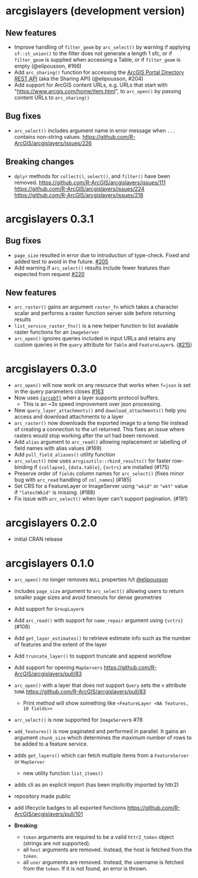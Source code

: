 # arcgislayers (development version)

## New features

- Improve handling of `filter_geom` by `arc_select()` by warning if applying `sf::st_union()` to the filter does not generate a length 1 sfc, or if `filter_geom` is supplied when accessing a Table, or if `filter_geom` is empty (@elipousson, #166)
- Add `arc_sharing()` function for accessing the [ArcGIS Portal Directory REST API](https://developers.arcgis.com/rest/users-groups-and-items/working-with-users-groups-and-items/) (aka the Sharing API) (@elipousson, #204)
- Add support for ArcGIS content URLs, e.g. URLs that start with "https://www.arcgis.com/home/item.html", to `arc_open()` by passing content URLs to `arc_sharing()`

## Bug fixes

- `arc_select()` includes argument name in error message when `...` contains non-string values. <https://github.com/R-ArcGIS/arcgislayers/issues/226>

## Breaking changes

- `dplyr` methods for `collect()`, `select()`, and `filter()` have been removed. <https://github.com/R-ArcGIS/arcgislayers/issues/111> <https://github.com/R-ArcGIS/arcgislayers/issues/224> <https://github.com/R-ArcGIS/arcgislayers/issues/218>

# arcgislayers 0.3.1

## Bug fixes

- `page_size` resulted in error due to introduction of type-check. Fixed and added test to avoid in the future.  [#205](https://github.com/R-ArcGIS/arcgislayers/issues/205)
- Add warning if `arc_select()` results include fewer features than expected from request [#220](https://github.com/R-ArcGIS/arcgislayers/issues/220)

## New features

- `arc_raster()` gains an argument `raster_fn` which takes a character scalar and performs a raster function server side before returning results
- `list_service_raster_fns()` is a new helper function to list available raster functions for an `ImageServer`
- `arc_open()` ignores queries included in input URLs and retains any custom queries in the `query` attribute for `Table` and `FeatureLayer`s. ([#215](https://github.com/R-ArcGIS/arcgislayers/issues/215))

# arcgislayers 0.3.0

- `arc_open()` will now work on any resource that works when `f=json` is set in the query parameters closes [#163](https://github.com/R-ArcGIS/arcgislayers/issues/163)
- Now uses [`{arcpbf}`](https://r.esri.com/arcpbf/index.html) when a layer supports protocol buffers. 
  - This is an ~3x speed improvement over json processing.
- New `query_layer_attachments()` and `download_attachments()` help you access and download attachments to a layer
- `arc_raster()` now downloads the exported image to a temp file instead of creating a connection to the url returned. This fixes an issue where rasters would stop working after the url had been removed. 
- Add `alias` argument to `arc_read()` allowing replacement or labelling of field names with alias values (#169)
- Add `pull_field_aliases()` utility function
- `arc_select()` now uses `arcgisutils::rbind_results()` for faster row-binding if `{collapse}`, `{data.table}`, `{vctrs}` are installed (#175)
- Preserve order of `fields` column names for `arc_select()` (fixes minor bug with `arc_read` handling of `col_names`) (#185)
- Set CRS for a FeatureLayer or ImageServer using `"wkid"` or `"wkt"` value if `"latestWkid"` is missing. (#188)
- Fix issue with `arc_select()` when layer can't support pagination. (#191)

# arcgislayers 0.2.0

- initial CRAN release

# arcgislayers 0.1.0 

- `arc_open()` no longer removes `NULL` properties h/t [@elipousson](https://github.com/elipousson)
- includes `page_size` argument to `arc_select()` allowing users to return smaller page sizes and avoid timeouts for dense geometries
- Add support for `GroupLayer`s
- Add `arc_read()` with support for `name_repair` argument using `{vctrs}` (#108)
- Add `get_layer_estimates()` to retrieve estimate info such as the number of features and the extent of the layer
- Add `truncate_layer()` to support truncate and append workflow
- Add support for opening `MapServers` <https://github.com/R-ArcGIS/arcgislayers/pull/83>
- `arc_open()` with a layer that does not support `Query` sets the `n` attribute to`NA` <https://github.com/R-ArcGIS/arcgislayers/pull/83>
  - Print method will show something like `<FeatureLayer <NA features, 10 fields>>`
- `arc_select()` is now supported for `ImageServer`s #78
- `add_features()` is now paginated and performed in parallel. It gains an argument `chunk_size` which determines the maximum number of rows to be added to a feature service.
- adds `get_layers()` which can fetch multiple items from a `FeatureServer` or `MapServer`
  - new utility function `list_items()`
- adds cli as an explicit import (has been implicitly imported by httr2)
- repository made public
- add lifecycle badges to all exported functions <https://github.com/R-ArcGIS/arcgislayers/pull/101>

- **Breaking**: 
  - `token` arguments are required to be a valid `httr2_token` object (strings are not supported).
  - all `host` arguments are removed. Instead, the host is fetched from the `token`.
  - all `user` arguments are removed. Instead, the username is fetched from the `token`. If it is not found, an error is thrown.
